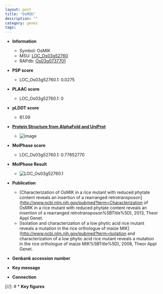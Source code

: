 ```yaml
---
layout: post
title: "OsMIK"
description: ""
category: genes
tags: 
---
```


* **Information**  
    + Symbol: OsMIK  
    + MSU: [LOC_Os03g52760](http://rice.plantbiology.msu.edu/cgi-bin/ORF_infopage.cgi?orf=LOC_Os03g52760)  
    + RAPdb: [Os03g0737701](http://rapdb.dna.affrc.go.jp/viewer/gbrowse_details/irgsp1?name=Os03g0737701)  

* **PSP score**  
    + LOC_Os03g52760.1: 0.0275 

* **PLAAC score**  
    + LOC_Os03g52760.1: 0 

* **pLDDT score**
    + 81.09

* **[Protein Structure from AlphaFold and UniProt](https://www.uniprot.org/uniprotkb/Q84R36/entry#structure)**
    + ![image](https://ricepsp.github.io/images/Q8/AF-Q84R36-F1.png)

* **MolPhase score**
    + LOC_Os03g52760.1: 0.77652770

* **MolPhase Result**
    + ![LOC_Os03g52760.1](https://304243504.github.io/Pictures/LOC_Os03g/LOC_Os03g52760.1.png)

* **Publication**  
    + [Characterization of OsMIK in a rice mutant with reduced phytate content reveals an insertion of a rearranged retrotransposon](http://www.ncbi.nlm.nih.gov/pubmed?term=Characterization of OsMIK in a rice mutant with reduced phytate content reveals an insertion of a rearranged retrotransposon%5BTitle%5D), 2013, Theor Appl Genet.
    + [Isolation and characterization of a low phytic acid rice mutant reveals a mutation in the rice orthologue of maize MIK](http://www.ncbi.nlm.nih.gov/pubmed?term=Isolation and characterization of a low phytic acid rice mutant reveals a mutation in the rice orthologue of maize MIK%5BTitle%5D), 2008, Theor Appl Genet.

* **Genbank accession number**  

* **Key message**  

* **Connection**  

[//]: # * **Key figures**  


